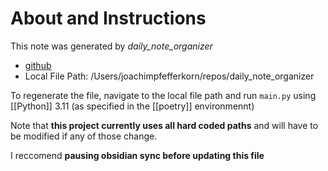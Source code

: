 # About and Instructions
This note was generated  by *daily_note_organizer*
- [github](https://github.com/joachimbbp/daily_note_organizer\n)
- Local File Path: /Users/joachimpfefferkorn/repos/daily_note_organizer

To regenerate the file, navigate to the local file path and run `main.py` using [[Python]] 3.11 (as specified in the [[poetry]] environmennt)

Note that **this project currently uses all hard coded paths** and will have to be modified if any of those change.

I reccomend **pausing obsidian sync before updating this file**